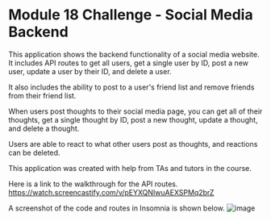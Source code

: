 # Module 18 Challenge - Social Media Backend

This application shows the backend functionality of a social media website.  It includes API routes to get all users, get a single user by ID, post a new user, update a user by their ID, and delete a user.

It also includes the ability to post to a user's friend list and remove friends from their friend list.

When users post thoughts to their social media page, you can get all of their thoughts, get a single thought by ID, post a new thought, update a thought, and delete a thought.

Users are able to react to what other users post as thoughts, and reactions can be deleted.

This application was created with help from TAs and tutors in the course.

Here is a link to the walkthrough for the API routes.
https://watch.screencastify.com/v/pEYXQNIwuAEXSPMq2brZ

A screenshot of the code and routes in Insomnia is shown below.
![image](https://user-images.githubusercontent.com/107148691/204699136-10df7e31-d99c-4195-90b4-476380a69c3f.png)
